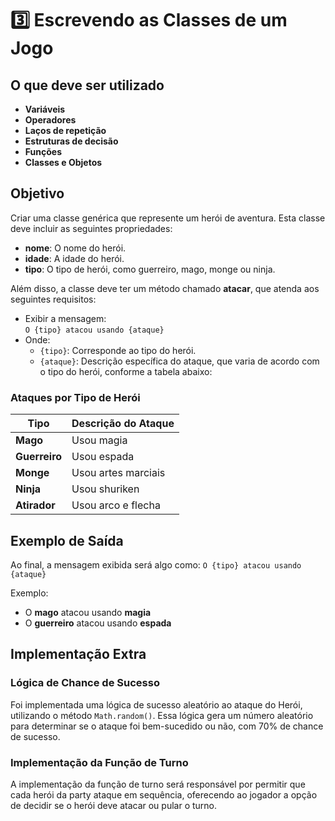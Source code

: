 # 3️⃣ Escrevendo as Classes de um Jogo

## O que deve ser utilizado

- **Variáveis**  
- **Operadores**  
- **Laços de repetição**  
- **Estruturas de decisão**  
- **Funções**  
- **Classes e Objetos**

## Objetivo

Criar uma classe genérica que represente um herói de aventura. Esta classe deve incluir as seguintes propriedades:

- **nome**: O nome do herói.  
- **idade**: A idade do herói.  
- **tipo**: O tipo de herói, como guerreiro, mago, monge ou ninja.

Além disso, a classe deve ter um método chamado **atacar**, que atenda aos seguintes requisitos:

- Exibir a mensagem:  
  `O {tipo} atacou usando {ataque}`  
- Onde:
  - `{tipo}`: Corresponde ao tipo do herói.
  - `{ataque}`: Descrição específica do ataque, que varia de acordo com o tipo do herói, conforme a tabela abaixo:

### Ataques por Tipo de Herói

| Tipo      | Descrição do Ataque      |
|-----------|--------------------------|
| **Mago**  | Usou magia               |
| **Guerreiro** | Usou espada          |
| **Monge** | Usou artes marciais      |
| **Ninja** | Usou shuriken            |
| **Atirador** | Usou arco e flecha    |

## Exemplo de Saída

Ao final, a mensagem exibida será algo como:
  `O {tipo} atacou usando {ataque}`

Exemplo:
- O **mago** atacou usando **magia**  
- O **guerreiro** atacou usando **espada**

## Implementação Extra

### Lógica de Chance de Sucesso
Foi implementada uma lógica de sucesso aleatório ao ataque do Herói, utilizando o método `Math.random()`. Essa lógica gera um número aleatório para determinar se o ataque foi bem-sucedido ou não, com 70% de chance de sucesso.

### Implementação da Função de Turno
A implementação da função de turno será responsável por permitir que cada herói da party ataque em sequência, oferecendo ao jogador a opção de decidir se o herói deve atacar ou pular o turno.